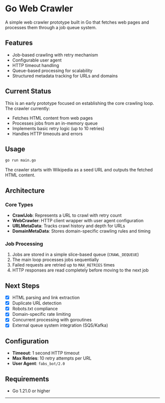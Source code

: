 # Go Web Crawler

A simple web crawler prototype built in Go that fetches web pages and processes them through a job queue system.

## Features

- Job-based crawling with retry mechanism
- Configurable user agent
- HTTP timeout handling
- Queue-based processing for scalability
- Structured metadata tracking for URLs and domains

## Current Status

This is an early prototype focused on establishing the core crawling loop. The crawler currently:

- Fetches HTML content from web pages
- Processes jobs from an in-memory queue
- Implements basic retry logic (up to 10 retries)
- Handles HTTP timeouts and errors

## Usage

```bash
go run main.go
```

The crawler starts with Wikipedia as a seed URL and outputs the fetched HTML content.

## Architecture

### Core Types

- **CrawlJob**: Represents a URL to crawl with retry count
- **WebCrawler**: HTTP client wrapper with user agent configuration
- **URLMetaData**: Tracks crawl history and depth for URLs
- **DomainMetaData**: Stores domain-specific crawling rules and timing

### Job Processing

1. Jobs are stored in a simple slice-based queue (`CRAWL_DEQUEUE`)
2. The main loop processes jobs sequentially
3. Failed requests are retried up to `MAX_RETRIES` times
4. HTTP responses are read completely before moving to the next job

## Next Steps

- [x] HTML parsing and link extraction
- [x] Duplicate URL detection
- [x] Robots.txt compliance
- [x] Domain-specific rate limiting
- [x] Concurrent processing with goroutines
- [x] External queue system integration (SQS/Kafka)

## Configuration

- **Timeout**: 1 second HTTP timeout
- **Max Retries**: 10 retry attempts per URL
- **User Agent**: `fabs_bot/2.0`

## Requirements

- Go 1.21.0 or higher

---
